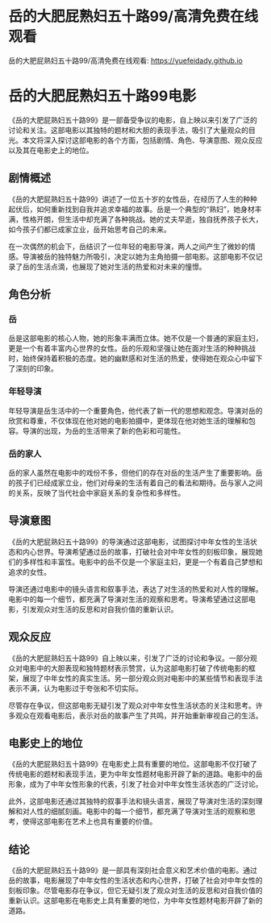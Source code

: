 # 岳的大肥屁熟妇五十路99/高清免费在线观看

岳的大肥屁熟妇五十路99/高清免费在线观看: <https://yuefeidady.github.io>

# 岳的大肥屁熟妇五十路99电影

《岳的大肥屁熟妇五十路99》是一部备受争议的电影，自上映以来引发了广泛的讨论和关注。这部电影以其独特的题材和大胆的表现手法，吸引了大量观众的目光。本文将深入探讨这部电影的各个方面，包括剧情、角色、导演意图、观众反应以及其在电影史上的地位。

## 剧情概述

《岳的大肥屁熟妇五十路99》讲述了一位五十岁的女性岳，在经历了人生的种种起伏后，如何重新找到自我并追求幸福的故事。岳是一个典型的“熟妇”，她身材丰满，性格开朗，但生活中却充满了各种挑战。她的丈夫早逝，独自抚养孩子长大，如今孩子们都已成家立业，岳开始思考自己的未来。

在一次偶然的机会下，岳结识了一位年轻的电影导演，两人之间产生了微妙的情感。导演被岳的独特魅力所吸引，决定以她为主角拍摄一部电影。这部电影不仅记录了岳的生活点滴，也展现了她对生活的热爱和对未来的憧憬。

## 角色分析

### 岳

岳是这部电影的核心人物，她的形象丰满而立体。她不仅是一个普通的家庭主妇，更是一个有着丰富内心世界的女性。岳的乐观和坚强让她在面对生活的种种挑战时，始终保持着积极的态度。她的幽默感和对生活的热爱，使得她在观众心中留下了深刻的印象。

### 年轻导演

年轻导演是岳生活中的一个重要角色，他代表了新一代的思想和观念。导演对岳的欣赏和尊重，不仅体现在他对她的电影拍摄中，更体现在他对她生活的理解和包容。导演的出现，为岳的生活带来了新的色彩和可能性。

### 岳的家人

岳的家人虽然在电影中的戏份不多，但他们的存在对岳的生活产生了重要影响。岳的孩子们已经成家立业，他们对母亲的生活有着自己的看法和期待。岳与家人之间的关系，反映了当代社会中家庭关系的复杂性和多样性。

## 导演意图

《岳的大肥屁熟妇五十路99》的导演通过这部电影，试图探讨中年女性的生活状态和内心世界。导演希望通过岳的故事，打破社会对中年女性的刻板印象，展现她们的多样性和丰富性。电影中的岳不仅是一个家庭主妇，更是一个有着自己梦想和追求的女性。

导演还通过电影中的镜头语言和叙事手法，表达了对生活的热爱和对人性的理解。电影中的每一个细节，都充满了导演对生活的观察和思考。导演希望通过这部电影，引发观众对生活的反思和对自我价值的重新认识。

## 观众反应

《岳的大肥屁熟妇五十路99》自上映以来，引发了广泛的讨论和争议。一部分观众对电影中的大胆表现和独特题材表示赞赏，认为这部电影打破了传统电影的框架，展现了中年女性的真实生活。另一部分观众则对电影中的某些情节和表现手法表示不满，认为电影过于夸张和不切实际。

尽管存在争议，但这部电影无疑引发了观众对中年女性生活状态的关注和思考。许多观众在观看电影后，表示对岳的故事产生了共鸣，并开始重新审视自己的生活。

## 电影史上的地位

《岳的大肥屁熟妇五十路99》在电影史上具有重要的地位。这部电影不仅打破了传统电影的题材和表现手法，更为中年女性题材电影开辟了新的道路。电影中的岳形象，成为了中年女性形象的代表，引发了社会对中年女性生活状态的广泛讨论。

此外，这部电影还通过其独特的叙事手法和镜头语言，展现了导演对生活的深刻理解和对人性的细腻刻画。电影中的每一个细节，都充满了导演对生活的观察和思考，使得这部电影在艺术上也具有重要的价值。

## 结论

《岳的大肥屁熟妇五十路99》是一部具有深刻社会意义和艺术价值的电影。通过岳的故事，电影展现了中年女性的生活状态和内心世界，打破了社会对中年女性的刻板印象。尽管电影存在争议，但它无疑引发了观众对生活的反思和对自我价值的重新认识。这部电影在电影史上具有重要的地位，为中年女性题材电影开辟了新的道路。